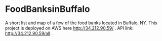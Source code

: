 # FoodBanksinBuffalo
A short list and map of a few of the food banks located in Buffalo, NY. This project is deployed on AWS here http://34.212.90.59/ . API link: http://34.212.90.59/all .

